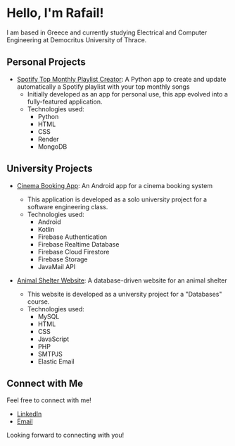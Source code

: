 # Hello, I'm Rafail!

I am based in Greece and currently studying Electrical and Computer Engineering at Democritus University of Thrace.

## Personal Projects

- [Spotify Top Monthly Playlist Creator](https://github.com/rafailpapastamou/spotify-top-monthly-playlist): A Python app to create and update automatically a Spotify playlist with your top monthly songs
  - Initially developed as an app for personal use, this app evolved into a fully-featured application.
  - Technologies used:
    - Python
    - HTML
    - CSS
    - Render
    - MongoDB

## University Projects

- [Cinema Booking App](https://github.com/rafailpapastamou/cinema-booking-app): An Android app for a cinema booking system
  - This application is developed as a solo university project for a software engineering class. 
  - Technologies used:
    - Android
    - Kotlin
    - Firebase Authentication
    - Firebase Realtime Database
    - Firebase Cloud Firestore
    - Firebase Storage
    - JavaMail API

- [Animal Shelter Website](https://github.com/rafailpapastamou/animal-shelter-website): A database-driven website for an animal shelter
  - This website is developed as a university project for a "Databases" course.
  - Technologies used:
    - MySQL
    - HTML
    - CSS
    - JavaScript
    - PHP
    - SMTPJS
    - Elastic Email

## Connect with Me

Feel free to connect with me!

- [LinkedIn](https://www.linkedin.com/in/rafail-papastamou/)
- [Email](mailto:rafail.papastamou@gmail.com)

Looking forward to connecting with you!
